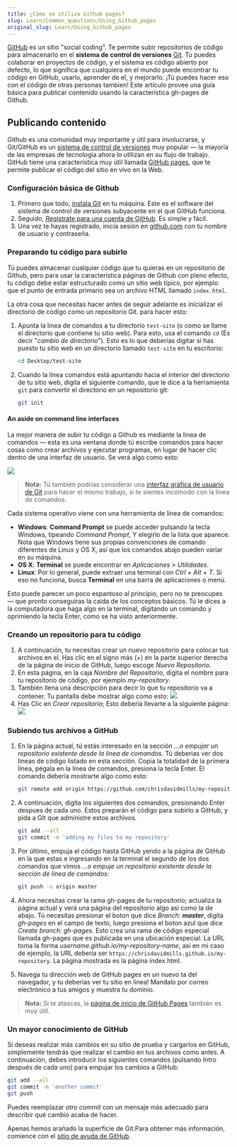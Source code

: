 ```yaml
---
title: ¿Cómo se utiliza Github pages?
slug: Learn/Common_questions/Using_Github_pages
original_slug: Learn/Using_Github_pages
---
```


[GitHub](https://github.com/) es un sitio "social coding". Te permite subir repositorios de código para almacenarlo en el **sistema de control de versiones** [Git](http://git-scm.com/). Tu puedes colaborar en proyectos de código, y el sistema es código abierto por defecto, lo que significa que cualquiera en el mundo puede encontrar tu código en GitHub, usarlo, aprender de el, y mejorarlo. ¡Tú puedes hacer eso con el código de otras personas tambien! Este artículo provee una guía básica para publicar contenido usando la característica gh-pages de Github.

## Publicando contenido

Github es una comunidad muy importante y útil para involucrarse, y Git/GitHub es un [sistema de control de versiones](http://git-scm.com/book/en/v2/Getting-Started-About-Version-Control) muy popular — la mayoría de las empresas de tecnología ahora lo utilizan en su flujo de trabajo. GitHub tiene una característica muy útil llamada [GitHub pages](https://pages.github.com/), que te permite publicar el código del sitio en vivo en la Web.

### Configuración básica de Github

1. Primero que todo, [instala Git](http://git-scm.com/downloads) en tu máquina. Este es el software del sistema de control de versiones subyacente en el que GitHub funciona.
2. Seguido, [Regístrate para una cuenta de GitHub](https://github.com/join). Es simple y fácil.
3. Una vez te hayas registrado, inicia sesión en [github.com](https://github.com) con tu nombre de usuario y contraseña.

### Preparando tu código para subirlo

Tú puedes almacenar cualquier código que tu quieras en un repositorio de Github, pero para usar la característica páginas de Github con pleno efecto, tu código debe estar estructurado como un sitio web típico, por ejemplo que el punto de entrada primario sea un archivo HTML llamado `index.html`.

La otra cosa que necesitas hacer antes de seguir adelante es inicializar el directorio de código como un repositorio Git. para hacer esto:

1. Apunta la línea de comandos a tu directorio `test-site` (o como se llame el directorio que contiene tu sitio web). Para esto, usa el comando `cd` (Es decir "_cambio de directorio_"). Esto es lo que deberías digitar si has puesto tu sitio web en un directorio llamado `test-site` en tu escritorio:

    ```sh
    cd Desktop/test-site
    ```

2. Cuando la línea comandos está apuntando hacia el interior del directorio de tu sitio web, digita el siguiente comando, que le dice a la herramienta `git` para convertir el directorio en un repositorio git:

    ```sh
    git init
    ```

#### An aside on command line interfaces

La mejor manera de subir tu código a Github es mediante la linea de comandos — esta es una ventana donde tú escribe comandos para hacer cosas como crear archivos y ejecutar programas, en lugar de hacer clic dentro de una interfaz de usuario. Se verá algo como esto:

![](command-line.png)

> **Nota:** Tú también podrías considerar una [interfaz gráfica de usuario de Git](http://git-scm.com/downloads/guis) para hacer el mismo trabajo, si te sientes incómodo con la linea de comandos.

Cada sistema operativo viene con una herramienta de línea de comandos:

- **Windows**: **Command Prompt** se puede acceder pulsando la tecla Windows, tipeando _Command Prompt_, Y elegirlo de la lista que aparece. Nota que Windows tiene sus propias convenciones de comando diferentes de Linux y OS X, así que los comandos abajo pueden variar en su máquina.
- **OS X**: **Terminal** se puede encontrar en _Aplicaciones > Utilidades_.
- **Linux**: Por lo general, puede extraer una terminal con _Ctrl + Alt + T_. Si eso no funciona, busca **Terminal** en una barra de aplicaciones o menú.

Esto puede parecer un poco espantoso al principio, pero no te preocupes — que pronto conseguiras la caída de los conceptos básicos. Tú le dices a la computadora que haga algo en la terminal, digitando un comando y oprimiendo la tecla Enter, como se ha visto anteriormente.

### Creando un repositorio para tu código

1. A continuación, tu necesitas crear un nuevo repositorio para colocar tus archivos en el. Has clic en el signo más (+) en la parte superior derecha de la página de inicio de GitHub, luego escoge _Nuevo Repositorio_.
2. En esta página, en la caja _Nombre del Repositorio_, digita el nombre para tu repositorio de código, por ejemplo _my-repository_.
3. También llena una descripción para decir lo que tu repositorio va a contener. Tu pantalla debe mostrar algo como esto:
    ![](create-new-repo.png)
4. Has Clic en _Crear repositorio_; Esto debería llevarte a la siguiente página:
    ![](github-repo.png)

### Subiendo tus archivos a GitHub

1. En la página actual, tú estás interesado en la sección _…o empujar un repositorio existente desde la línea de comandos_. Tú deberias ver dos lineas de código listado en esta sección. Copia la totalidad de la primera línea, pégala en la línea de comandos, presiona la tecla Enter. El comando debería mostrarte algo como esto:

    ```sh
    git remote add origin https://github.com/chrisdavidmills/my-repository.git
    ```

2. A continuación, digita los siguientes dos comandos, presionando Enter despues de cada uno. Estos preparán el código para subirlo a GitHub, y pida a GIt que administre estos archivos.

    ```sh
    git add --all
    git commit -m 'adding my files to my repository'
    ```

3. Por último, empuja el código hasta GitHub yendo a la página de GitHub en la que estas e ingresando en la terminal el segundo de los dos comandos que vimos _…o empuje un repositorio existente desde la sección de línea de comandos_:

    ```sh
    git push -u origin master
    ```

4. Ahora necesitas crear la rama gh-pages de tu repositorio; actualiza la página actual y verá una página del repositorio algo así como la de abajo. Tú necesitas presionar el boton que dice _Branch: **master**_, digita _gh-pages_ en el campo de texto, luego presiona el boton azul que dice _Create branch: gh-pages_. Esto crea una rama de código especial llamada gh-pages que es publicada en una ubicación especial. La URL toma la forma _username.github.io/my-repository-name_, asi en mi caso de ejemplo, la URL debería ser `https://chrisdavidmills.github.io/my-repository`. La página mostrada es la página index.html.

5. Navega tu dirección web de GitHub pages en un nuevo ta del navegador, y tu deberias ver tu sitio en linea! Mandalo por correo electrónico a tus amigos y muestra tu dominio.

> **Nota:** Si te atascas, la [página de inicio de GitHub Pages](https://pages.github.com/) también es muy útil.

### Un mayor conocimiento de GitHub

Si deseas realizar más cambios en su sitio de prueba y cargarlos en GitHub, simplemente tendrás que realizar el cambio en tus archivos como antes. A continuación, debes introducir los siguientes comandos (pulsando Intro después de cada uno) para empujar los cambios a GitHub:

```sh
git add --all
git commit -m 'another commit'
git push
```

Puedes reemplazar _otro commit_ con un mensaje más adecuado para describir qué cambio acaba de hacer.

Apenas hemos arañado la superficie de Git.Para obtener más información, comience con el [sitio de ayuda de GitHub](https://help.github.com/index.html).
